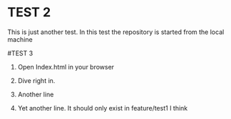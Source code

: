 # TEST 2

This is just another test. In this test the repository is started from the local machine


#TEST 3 
1. Open Index.html in your browser
2. Dive right in.
3. Another line


4. Yet another line. It should only exist in feature/test1 I think